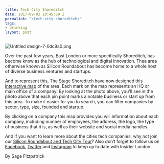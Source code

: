 ```yaml
---
title: Tech City Shoreditch
date: 2017-09-03 10:45:00 Z
permalink: "/tech-city-shoreditch/"
tags:
- drinking
layout: post
---
```


![Untitled design-7-0dc9a0.png](/uploads/Untitled%20design-7-0dc9a0.png)

Over the past few years, East London or more specifically Shoreditch, has become know as the hub of technological and digital innovation. Thea area otherwise known as Silicon Roundabout has become home to a whole host of diverse business ventures and startups.

And to represent this, The Stage Shoreditch have now designed this [interactive map](http://www.thestageshoreditch.com/tech-city-shoreditch) of the area. Each mark on the map represents an HQ or main office of a company. By looking at the photo above, you'll see in the photo above that each pin point marks a notable business or start up from this area. To make it easier for you to search, you can filter companies by sector, type, size, founded and startup.

By clicking on a company this map provides you will information about each company, including number of employees, the address, the logo, the type of business that it is, as well as their website and social media handles.

And if you want to learn more about the cities tech companies, why not join our [Silicon Roundabout and Tech City Tour](http://www.insider-london.co.uk/tours/silicon-roundabout-and-tech-city-tour/)? Also don’t forget to follow us on [Facebook](https://www.facebook.com/insiderlondon/?fref=ts), [Twitter](http://twitter.com/insiderlondon) and [Instagram](http://instagram.com/insiderlondontours/) to keep up to date with Insider London.

By Sage Fitzpatrick
